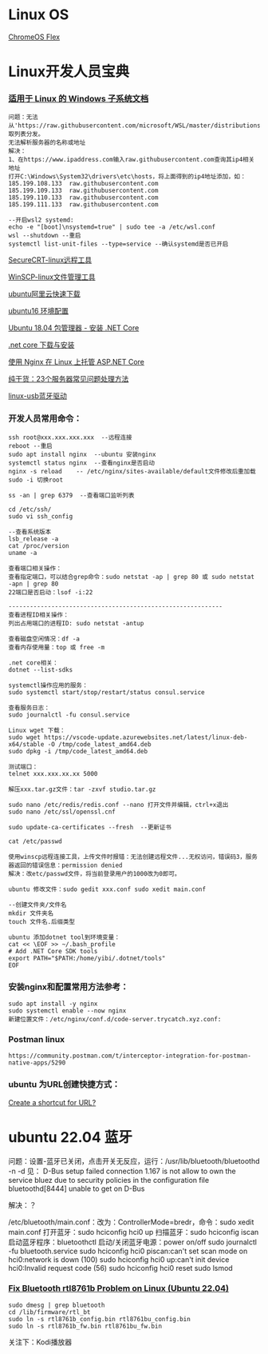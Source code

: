 # Linux OS
[ChromeOS Flex](https://chrome100.dev/board/reven)

# Linux开发人员宝典

### [适用于 Linux 的 Windows 子系统文档](https://learn.microsoft.com/zh-cn/windows/wsl/)
```
问题：无法从'https://raw.githubusercontent.com/microsoft/WSL/master/distributions/DistributionInfo.json'提取列表分发。
无法解析服务器的名称或地址
解决：
1、在https://www.ipaddress.com输入raw.githubusercontent.com查询其ip4相关地址
打开C:\Windows\System32\drivers\etc\hosts，将上面得到的ip4地址添加，如：
185.199.108.133  raw.githubusercontent.com
185.199.109.133  raw.githubusercontent.com
185.199.110.133  raw.githubusercontent.com
185.199.111.133  raw.githubusercontent.com

--开启wsl2 systemd:
echo -e "[boot]\nsystemd=true" | sudo tee -a /etc/wsl.conf
wsl --shutdown --重启
systemctl list-unit-files --type=service --确认systemd是否已开启

```

[SecureCRT-linux远程工具](https://www.vandyke.com/cgi-bin/releases.php?product=securecrt)

[WinSCP-linux文件管理工具](https://winscp.net/eng/download.php)

[ubuntu阿里云快速下载](http://mirrors.aliyun.com/ubuntu-releases/18.04/)

[ubuntu16 环境配置](https://cloud.tencent.com/developer/article/1342775)

[Ubuntu 18.04 包管理器 - 安装 .NET Core](https://docs.microsoft.com/zh-cn/dotnet/core/install/linux-package-manager-ubuntu-1804)

[.net core 下载与安装](https://dotnet.microsoft.com/download)

[使用 Nginx 在 Linux 上托管 ASP.NET Core](https://docs.microsoft.com/zh-cn/aspnet/core/host-and-deploy/linux-nginx?view=aspnetcore-3.1)

[纯干货：23个服务器常见问题处理方法](https://baijiahao.baidu.com/s?id=1665926621488582098&wfr=spider&for=pc)

[linux-usb蓝牙驱动](https://github.com/radxa/rtkbt.git)

### 开发人员常用命令：
```
ssh root@xxx.xxx.xxx.xxx  --远程连接
reboot --重启
sudo apt install nginx  --ubuntu 安装nginx
systemctl status nginx  --查看nginx是否启动
nginx -s reload    -- /etc/nginx/sites-available/default文件修改后重加载
sudo -i 切换root

ss -an | grep 6379  --查看端口监听列表

cd /etc/ssh/
sudo vi ssh_config

--查看系统版本
lsb_release -a  
cat /proc/version 
uname -a

查看端口相关操作：
查看指定端口，可以结合grep命令：sudo netstat -ap | grep 80 或 sudo netstat -apn | grep 80
22端口是否启动：lsof -i:22

------------------------------------------------------------
查看进程ID相关操作：
列出占用端口的进程ID: sudo netstat -antup 

查看磁盘空闲情况：df -a
查看内存使用量：top 或 free -m

.net core相关：
dotnet --list-sdks

systemctl操作应用的服务：
sudo systemctl start/stop/restart/status consul.service

查看服务日志：
sudo journalctl -fu consul.service

Linux wget 下载：
sudo wget https://vscode-update.azurewebsites.net/latest/linux-deb-x64/stable -O /tmp/code_latest_amd64.deb
sudo dpkg -i /tmp/code_latest_amd64.deb

测试端口：
telnet xxx.xxx.xx.xx 5000 

解压xxx.tar.gz文件：tar -zxvf studio.tar.gz

sudo nano /etc/redis/redis.conf --nano 打开文件并编辑，ctrl+x退出 
sudo nano /etc/ssl/openssl.cnf

sudo update-ca-certificates --fresh  --更新证书

cat /etc/passwd

使用winscp远程连接工具，上传文件时报错：无法创建远程文件...无权访问，错误码3，服务器返回的错误信息：permission denied
解决：改etc/passwd文件，将当前登录用户的1000改为0即可。

ubuntu 修改文件：sudo gedit xxx.conf sudo xedit main.conf

--创建文件夹/文件名
mkdir 文件夹名
touch 文件名.后缀类型

ubuntu 添加dotnet tool到环境变量：
cat << \EOF >> ~/.bash_profile
# Add .NET Core SDK tools
export PATH="$PATH:/home/yibi/.dotnet/tools"
EOF

```

### 安装nginx和配置常用方法参考：
```
sudo apt install -y nginx
sudo systemctl enable --now nginx
新建位置文件：/etc/nginx/conf.d/code-server.trycatch.xyz.conf:

```

### Postman linux
```
https://community.postman.com/t/interceptor-integration-for-postman-native-apps/5290
```

### ubuntu 为URL创建快捷方式：
[Create a shortcut for URL?](https://askubuntu.com/questions/359492/create-a-shortcut-for-url#:~:text=Additionally%2C%20like%20all%20solutions%20that%20involve%20a%20command,click%20on%20the%20shortcut%20and%20add%20execution%20permissions)

# ubuntu 22.04 蓝牙

问题：设置-蓝牙已关闭，点击开关无反应，运行：/usr/lib/bluetooth/bluetoothd -n -d 见：
D-Bus setup failed connection 1.167 is not allow to own the service bluez due to security policies in the configuration file 
bluetoothd[8444] unable to get on D-Bus

解决：？

/etc/bluetooth/main.conf：改为：ControllerMode=bredr，命令：sudo xedit main.conf
打开蓝牙：sudo hciconfig hci0 up
扫描蓝牙：sudo hciconfig iscan
启动蓝牙程序：bluetoothctl
启动/关闭蓝牙电源：power on/off
sudo journalctl -fu bluetooth.service
sudo hciconfig hci0 piscan:can't set scan mode on hci0:network is down (100)
sudo hciconfig hci0 up:can't init device hci0:Invalid request code (56)
sudo hciconfig hci0 reset
sudo lsmod

### [Fix Bluetooth rtl8761b Problem on Linux (Ubuntu 22.04)](https://fosspost.org/fix-bluetooth-rtl8761b-problem-on-linux-ubuntu-22-04/)
```
sudo dmesg | grep bluetooth
cd /lib/firmware/rtl_bt
sudo ln -s rtl8761b_config.bin rtl8761bu_config.bin
sudo ln -s rtl8761b_fw.bin rtl8761bu_fw.bin
```

关注下：Kodi播放器